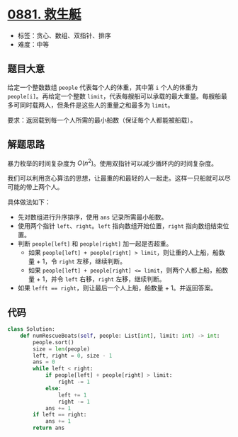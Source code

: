 # [0881. 救生艇](https://leetcode.cn/problems/boats-to-save-people/)

- 标签：贪心、数组、双指针、排序
- 难度：中等

## 题目大意

给定一个整数数组 `people` 代表每个人的体重，其中第 `i` 个人的体重为 `people[i]`。再给定一个整数 `limit`，代表每艘船可以承载的最大重量。每艘船最多可同时载两人，但条件是这些人的重量之和最多为 `limit`。

要求：返回载到每一个人所需的最小船数（保证每个人都能被船载）。

## 解题思路

暴力枚举的时间复杂度为 $O(n^2)$。使用双指针可以减少循环内的时间复杂度。

我们可以利用贪心算法的思想，让最重的和最轻的人一起走。这样一只船就可以尽可能的带上两个人。

具体做法如下：

- 先对数组进行升序排序，使用 `ans` 记录所需最小船数。
- 使用两个指针 `left`、`right`。`left` 指向数组开始位置，`right` 指向数组结束位置。
- 判断 `people[left]` 和 `people[right]` 加一起是否超重。
  - 如果 `people[left] + people[right] > limit`，则让重的人上船，船数量 + 1，令 `right` 左移，继续判断。
  - 如果 `people[left] + people[right] <= limit`，则两个人都上船，船数量 + 1，并令 `left` 右移，`right` 左移，继续判断。
- 如果 `lefft == right`，则让最后一个人上船，船数量 + 1。并返回答案。

## 代码

```Python
class Solution:
    def numRescueBoats(self, people: List[int], limit: int) -> int:
        people.sort()
        size = len(people)
        left, right = 0, size - 1
        ans = 0
        while left < right:
            if people[left] + people[right] > limit:
                right -= 1
            else:
                left += 1
                right -= 1
            ans += 1
        if left == right:
            ans += 1
        return ans
```

